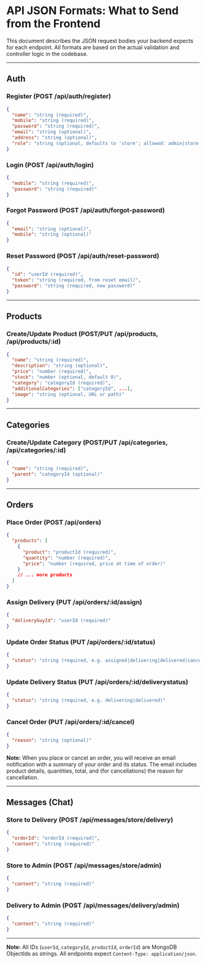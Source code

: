 # API JSON Formats: What to Send from the Frontend

This document describes the JSON request bodies your backend expects for each endpoint. All formats are based on the actual validation and controller logic in the codebase.

---

## Auth

### Register (POST /api/auth/register)

```json
{
  "name": "string (required)",
  "mobile": "string (required)",
  "password": "string (required)",
  "email": "string (optional)",
  "address": "string (optional)",
  "role": "string (optional, defaults to 'store'; allowed: admin|store|delivery)"
}
```

### Login (POST /api/auth/login)

```json
{
  "mobile": "string (required)",
  "password": "string (required)"
}
```

### Forgot Password (POST /api/auth/forgot-password)

```json
{
  "email": "string (optional)",
  "mobile": "string (optional)"
}
```

### Reset Password (POST /api/auth/reset-password)

```json
{
  "id": "userId (required)",
  "token": "string (required, from reset email)",
  "password": "string (required, new password)"
}
```

---

## Products

### Create/Update Product (POST/PUT /api/products, /api/products/:id)

```json
{
  "name": "string (required)",
  "description": "string (optional)",
  "price": "number (required)",
  "stock": "number (optional, default 0)",
  "category": "categoryId (required)",
  "additionalCategories": ["categoryId", ...],
  "image": "string (optional, URL or path)"
}
```

---

## Categories

### Create/Update Category (POST/PUT /api/categories, /api/categories/:id)

```json
{
  "name": "string (required)",
  "parent": "categoryId (optional)"
}
```

---

## Orders

### Place Order (POST /api/orders)

```json
{
  "products": [
    {
      "product": "productId (required)",
      "quantity": "number (required)",
      "price": "number (required, price at time of order)"
    }
    // ... more products
  ]
}
```

### Assign Delivery (PUT /api/orders/:id/assign)

```json
{
  "deliveryGuyId": "userId (required)"
}
```

### Update Order Status (PUT /api/orders/:id/status)

```json
{
  "status": "string (required, e.g. assigned|delivering|delivered|cancelled)"
}
```

### Update Delivery Status (PUT /api/orders/:id/deliverystatus)

```json
{
  "status": "string (required, e.g. delivering|delivered)"
}
```

### Cancel Order (PUT /api/orders/:id/cancel)

```json
{
  "reason": "string (optional)"
}
```

**Note:** When you place or cancel an order, you will receive an email notification with a summary of your order and its status. The email includes product details, quantities, total, and (for cancellations) the reason for cancellation.

---

## Messages (Chat)

### Store to Delivery (POST /api/messages/store/delivery)

```json
{
  "orderId": "orderId (required)",
  "content": "string (required)"
}
```

### Store to Admin (POST /api/messages/store/admin)

```json
{
  "content": "string (required)"
}
```

### Delivery to Admin (POST /api/messages/delivery/admin)

```json
{
  "content": "string (required)"
}
```

---

**Note:** All IDs (`userId`, `categoryId`, `productId`, `orderId`) are MongoDB ObjectIds as strings. All endpoints expect `Content-Type: application/json`.
